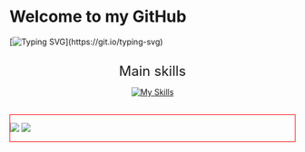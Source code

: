 # __Welcome to my GitHub__
[![Typing SVG](https://readme-typing-svg.herokuapp.com?font=Fira+Code&weight=500&size=30&pause=500&color=FE428E&random=false&width=435&lines=Hi%2C+My+name+is+Pablo!;I+From+Brazil;I'm+a+Back+End+developer;)](https://git.io/typing-svg)

##
<div align="center"> 
<span style="font-size:24px">Main skills</span>
  
[![My Skills](https://skillicons.dev/icons?i=java,spring,mysql,mongodb,nodejs,express,react,tailwind&perline=4)](https://skillicons.dev)

</div>

<br />


<div style="display: flex; border: 1px solid red;">
  
![](http://github-profile-summary-cards.vercel.app/api/cards/profile-details?username=ppablolds&theme=synthwave) ![](http://github-profile-summary-cards.vercel.app/api/cards/stats?username=ppablolds&theme=synthwave)

</div>
